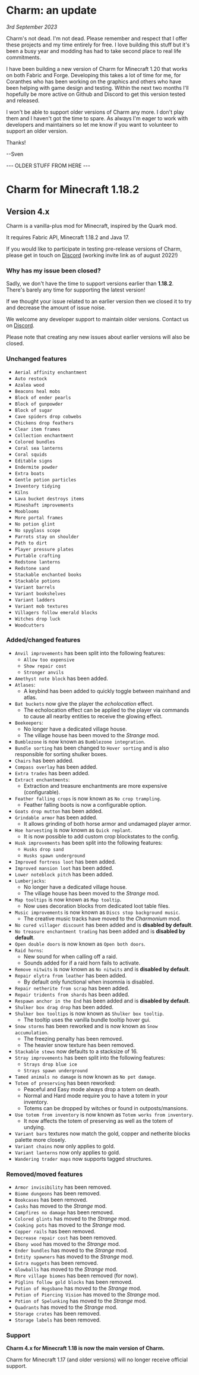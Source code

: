 # Charm: an update

*3rd September 2023*

Charm's not dead. I'm not dead. Please remember and respect that I offer these projects and my time entirely for free. I love building this stuff but it's been a busy year and modding has had to take second place to real life commitments. 

I have been building a new version of Charm for Minecraft 1.20 that works on both Fabric and Forge. Developing this takes a lot of time for me, for Coranthes who has been working on the graphics and others who have been helping with game design and testing. Within the next two months I'll hopefully be more active on Github and Discord to get this version tested and released.

I won't be able to support older versions of Charm any more. I don't play them and I haven't got the time to spare. As always I'm eager to work with developers and maintainers so let me know if you want to volunteer to support an older version.

Thanks!

--Sven






--- OLDER STUFF FROM HERE ---

# Charm for Minecraft 1.18.2

## Version 4.x
Charm is a vanilla-plus mod for Minecraft, inspired by the Quark mod.

It requires Fabric API, Minecraft 1.18.2 and Java 17.

If you would like to participate in testing pre-release versions of Charm, please get in touch on [Discord](https://discord.gg/S649dvZ9Ma) (working invite link as of august 2022!)

### Why has my issue been closed?
Sadly, we don't have the time to support versions earlier than **1.18.2**.  There's barely any time for supporting the latest version!

If we thought your issue related to an earlier version then we closed it to try and decrease the amount of issue noise.

We welcome any developer support to maintain older versions. Contact us on [Discord](https://discord.gg/S649dvZ9Ma).

Please note that creating any new issues about earlier versions will also be closed.

### Unchanged features
* `Aerial affinity enchantment`
* `Auto restock`
* `Azalea wood`
* `Beacons heal mobs`
* `Block of ender pearls`
* `Block of gunpowder`
* `Block of sugar`
* `Cave spiders drop cobwebs`
* `Chickens drop feathers`
* `Clear item frames`
* `Collection enchantment`
* `Colored bundles`
* `Coral sea lanterns`
* `Coral squids`
* `Editable signs`
* `Endermite powder`
* `Extra boats`
* `Gentle potion particles`
* `Inventory tidying`
* `Kilns`
* `Lava bucket destroys items`
* `Mineshaft improvements`
* `Mooblooms`
* `More portal frames`
* `No potion glint`
* `No spyglass scope`
* `Parrots stay on shoulder`
* `Path to dirt`
* `Player pressure plates`
* `Portable crafting`
* `Redstone lanterns`
* `Redstone sand`
* `Stackable enchanted books`
* `Stackable potions`
* `Variant barrels`
* `Variant bookshelves`
* `Variant ladders`
* `Variant mob textures`
* `Villagers follow emerald blocks`
* `Witches drop luck`
* `Woodcutters`


### Added/changed features
* `Anvil improvements` has been split into the following features:
  * `Allow too expensive`
  * `Show repair cost`
  * `Stronger anvils`
* `Amethyst note block` has been added.
* `Atlases`:
  * A keybind has been added to quickly toggle between mainhand and atlas.
* `Bat buckets` now give the player the *echolocation* effect.
  * The echolocation effect can be applied to the player via commands to cause all nearby entities to receive the glowing effect.
* `Beekeepers`:
  * No longer have a dedicated village house.
  * The village house has been moved to the *Strange* mod.
* `Bumblezone` is now known as `Bumblezone integration`.
* `Bundle sorting` has been changed to `Hover sorting` and is also responsible for sorting shulker boxes.
* `Chairs` has been added.
* `Compass overlay` has been added.
* `Extra trades` has been added.
* `Extract enchantments`:
  * Extraction and treasure enchantments are more expensive (configurable).
* `Feather falling crops` is now known as `No crop trampling`.
  * Feather falling boots is now a configurable option.
* `Goats drop mutton` has been added.
* `Grindable armor` has been added.
  * It allows grinding of both horse armor and undamaged player armor.
* `Hoe harvesting` is now known as `Quick replant`.
  * It is now possible to add custom crop blockstates to the config.
* `Husk improvements` has been split into the following features:
  * `Husks drop sand`
  * `Husks spawn underground`
* `Improved fortress loot` has been added.
* `Improved mansion loot` has been added.
* `Lower noteblock pitch` has been added.
* `Lumberjacks`:
  * No longer have a dedicated village house.
  * The village house has been moved to the *Strange* mod.
* `Map tooltips` is now known as `Map tooltip`.
  * Now uses decoration blocks from dedicated loot table files.
* `Music improvements` is now known as `Discs stop background music`.
  * The creative music tracks have moved to the *Charmonium* mod.
* `No cured villager discount` has been added and is **disabled by default**.
* `No treasure enchantment trading` has been added and is **disabled by default**.
* `Open double doors` is now known as `Open both doors`.
* `Raid horns`:
  * New sound for when calling off a raid.
  * Sounds added for if a raid horn fails to activate.
* `Remove nitwits` is now known as `No nitwits` and is **disabled by default**.
* `Repair elytra from leather` has been added.
  * By default only functional when insomnia is disabled.
* `Repair netherite from scrap` has been added.
* `Repair tridents from shards` has been added.
* `Respawn anchor in the End` has been added and is **disabled by default**.
* `Shulker box drag drop` has been added.
* `Shulker box tooltips` is now known as `Shulker box tooltip`.
  * The tooltip uses the vanilla bundle tooltip hover gui.
* `Snow storms` has been reworked and is now known as `Snow accumulation`.
  * The freezing penalty has been removed.
  * The heavier snow texture has been removed.
* `Stackable stews` now defaults to a stacksize of 16.
* `Stray improvements` has been split into the following features:
  * `Strays drop blue ice`
  * `Strays spawn underground`
* `Tamed animals no damage` is now known as `No pet damage`.
* `Totem of preserving` has been reworked:
  * Peaceful and Easy mode always drop a totem on death.
  * Normal and Hard mode require you to have a totem in your inventory.
  * Totems can be dropped by witches or found in outposts/mansions.
* `Use totem from inventory` is now known as `Totem works from inventory`.
  * It now affects the totem of preserving as well as the totem of undying.
* `Variant bars` textures now match the gold, copper and netherite blocks palette more closely.
* `Variant chains` now only applies to gold.
* `Variant lanterns` now only applies to gold.
* `Wandering trader maps` now supports tagged structures.


### Removed/moved features
* `Armor invisibility` has been removed.
* `Biome dungeons` has been removed.
* `Bookcases` has been removed.
* `Casks` has moved to the *Strange* mod.
* `Campfires no damage` has been removed.
* `Colored glints` has moved to the *Strange* mod.
* `Cooking pots` has moved to the *Strange* mod.
* `Copper rails` has been removed.
* `Decrease repair cost` has been removed.
* `Ebony wood` has moved to the *Strange* mod.
* `Ender bundles` has moved to the *Strange* mod.
* `Entity spawners` has moved to the *Strange* mod.
* `Extra nuggets` has been removed.
* `Glowballs` has moved to the *Strange* mod.
* `More village biomes` has been removed (for now).
* `Piglins follow gold blocks` has been removed.
* `Potion of Hogsbane` has moved to the *Strange* mod.
* `Potion of Piercing Vision` has moved to the *Strange* mod.
* `Potion of Spelunking` has moved to the *Strange* mod.
* `Quadrants` has moved to the *Strange* mod.
* `Storage crates` has been removed.
* `Storage labels` has been removed.


### Support
**Charm 4.x for Minecraft 1.18 is now the main version of Charm.**

Charm for Minecraft 1.17 (and older versions) will no longer receive official support.
